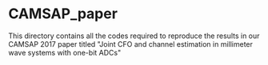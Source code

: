# CAMSAP_paper
This directory contains all the codes required to reproduce the results in our CAMSAP 2017 paper titled "Joint CFO and channel estimation in millimeter wave systems with one-bit ADCs"
